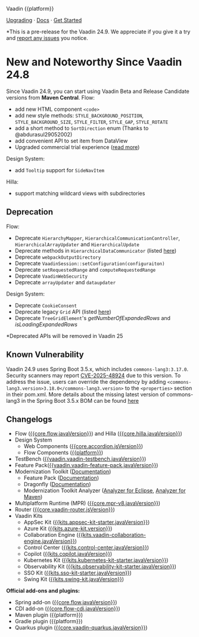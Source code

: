 Vaadin {{platform}}

[Upgrading](https://vaadin.com/docs/upgrading ) · [Docs](https://vaadin.com/docs/) · [Get Started](https://vaadin.com/docs/latest/getting-started/start)

*This is a pre-release for the Vaadin 24.9. We appreciate if you give it a try and [report any issues](https://github.com/vaadin/platform/issues/new) you notice. 

# New and Noteworthy Since Vaadin 24.8
Since Vaadin 24.9, you can start using Vaadin Beta and Release Candidate versions from **Maven Central**.
Flow:
  - add new HTML component `<code>`
  - add new style methods: `STYLE_BACKGROUND_POSITION`, `STYLE_BACKGROUND_SIZE`, `STYLE_FILTER`, `STYLE_GAP`, `STYLE_ROTATE`
  - add a short method to `SortDirection` enum (Thanks to @abdurasul29052002)
  - add convenient API to set item from DataView
  - Upgraded commercial trial experience ([read more](https://github.com/vaadin/platform/issues/7968))

Design System:
  - add `Tooltip` support for `SideNavItem`

Hilla:
  - support matching wildcard views with subdirectories

## Deprecation 

Flow:
  - Deprecate `HierarchyMapper`, `HierarchicalCommunicationController`, `HierarchicalArrayUpdater` and `HierarchicalUpdate`
  - Deprecate methods in `HierarchicalDataCommunicator` (listed [here](https://github.com/vaadin/flow/pull/21889))
  - Deprecate `webpackOutputDirectory`
  - Deprecate `VaadinSession::setConfiguration(configuraiton)`
  - Deprecate `setRequestedRange` and `computeRequestedRange`
  - Deprecate `VaadinWebSecurity `
  - Deprecate `arrayUpdater` and `dataupdater`

Design System:
  - Deprecate `CookieConsent`
  - Deprecate legacy `Grid` API (listed [here](https://github.com/vaadin/flow-components/pull/7692))
  - Deprecate `TreeGridElement`'s _getNumberOfExpandedRows_ and _isLoadingExpandedRows_

*Deprecated APIs will be removed in Vaadin 25

## Known Vulnerability 

Vaadin 24.9 uses Spring Boot 3.5.x, which includes `commons-lang3:3.17.0`. Security scanners may report [CVE-2025-48924](https://nvd.nist.gov/vuln/detail/CVE-2025-48924) due to this version. To address the issue, users can override the dependency by adding `<commons-lang3.version>3.18.0</commons-lang3.version>` to the `<properties>` section in their pom.xml. More details about the missing latest version of commons-lang3 in the Spring Boot 3.5.x BOM can be found [here](https://github.com/spring-projects/spring-boot/issues/46437)


## <a id="_changelogs"></a> Changelogs

<!-- Remove the ones that do not contain any changes/updates -->

- Flow ([{{core.flow.javaVersion}}](https://github.com/vaadin/flow/releases/tag/{{core.flow.javaVersion}})) and Hilla ([{{core.hilla.javaVersion}}](https://github.com/vaadin/hilla/releases/tag/{{core.hilla.javaVersion}}))
- Design System
  - Web Components ([{{core.accordion.jsVersion}}](https://github.com/vaadin/web-components/releases/tag/v{{core.accordion.jsVersion}}))
  - Flow Components ([{{platform}}](https://github.com/vaadin/flow-components/releases/tag/{{platform}}))
- TestBench ([{{vaadin.vaadin-testbench.javaVersion}}](https://github.com/vaadin/testbench/releases/tag/{{vaadin.vaadin-testbench.javaVersion}}))
- Feature Pack([{{vaadin.vaadin-feature-pack.javaVersion}}](https://vaadin.com/docs/latest/tools/modernization-toolkit/feature-pack))
- Modernization Toolkit ([Documentation](https://vaadin.com/docs/latest/tools/modernization-toolkit))
  - Feature Pack ([Documentation](https://vaadin.com/docs/latest/tools/modernization-toolkit/feature-pack))
  - Dragonfly ([Documentation](https://vaadin.com/docs/latest/tools/modernization-toolkit/dragonfly))
  - Modernization Toolkit Analyzer ([Analyzer for Eclipse](https://vaadin.com/docs/latest/tools/modernization-toolkit/analyzer-for-eclipse), [Analyzer for Maven](https://vaadin.com/docs/latest/tools/modernization-toolkit/analyzer-for-maven))
- Multiplatform Runtime (MPR) ([{{core.mpr-v8.javaVersion}}](https://github.com/vaadin/multiplatform-runtime/releases/tag/{{core.mpr-v8.javaVersion}}))
- Router ([{{core.vaadin-router.jsVersion}}](https://github.com/vaadin/vaadin-router/releases/tag/v{{core.vaadin-router.jsVersion}}))
- Vaadin Kits
  - AppSec Kit ([{{kits.appsec-kit-starter.javaVersion}}](https://vaadin.com/docs/latest/tools/appsec))
  - Azure Kit ([{{kits.azure-kit.version}}](https://vaadin.com/docs/latest/tools/azure-cloud ))
  - Collaboration Engine ([{{kits.vaadin-collaboration-engine.javaVersion}}](https://github.com/vaadin/collaboration-kit/releases/tag/{{kits.vaadin-collaboration-engine.javaVersion}}))
  - Control Center ([{{kits.control-center.javaVersion}}](https://vaadin.com/docs/latest/control-center))
  - Copilot ([{{kits.copilot.javaVersion}}](https://vaadin.com/docs/latest/tools/copilot))
  - Kubernetes Kit ([{{kits.kubernetes-kit-starter.javaVersion}}](https://github.com/vaadin/kubernetes-kit/releases/tag/{{kits.kubernetes-kit-starter.javaVersion}}))
  - Observability Kit ([{{kits.observability-kit-starter.javaVersion}}](https://github.com/vaadin/observability-kit/releases/tag/{{kits.observability-kit-starter.javaVersion}}))
  - SSO Kit ([{{kits.sso-kit-starter.javaVersion}}](https://github.com/vaadin/sso-kit/releases/tag/{{kits.sso-kit-starter.javaVersion}}))
  - Swing Kit ([{{kits.swing-kit.javaVersion}}](https://vaadin.com/docs/latest/tools/swing))

**Official add-ons and plugins:**

- Spring add-on ([{{core.flow.javaVersion}}](https://github.com/vaadin/flow/releases/tag/{{core.flow.javaVersion}}))
- CDI add-on ([{{core.flow-cdi.javaVersion}}](https://github.com/vaadin/cdi/releases/tag/{{core.flow-cdi.javaVersion}}))
- Maven plugin ({{platform}})
- Gradle plugin ({{platform}})
- Quarkus plugin ([{{core.vaadin-quarkus.javaVersion}}](https://github.com/vaadin/quarkus/releases/tag/{{core.vaadin-quarkus.javaVersion}}))
